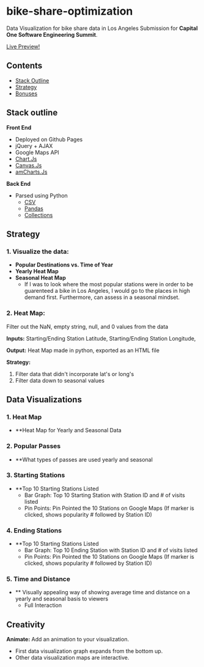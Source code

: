 # bike-share-optimization
Data Visualization for bike share data in Los Angeles 
Submission for **Capital One Software Engineering Summit**.

[Live Preview!](https://vsinghai.github.io/bike-share-optimization/)

## Contents
- [Stack Outline](#stack-outline)
- [Strategy](#strategy)
- [Bonuses](#bonuses)

## Stack outline
**Front End**
* Deployed on Github Pages
* jQuery + AJAX
* Google Maps API
* [Chart.Js](http://www.chartjs.org/)
* [Canvas.Js](https://canvasjs.com/)
* [amCharts.Js](https://www.amcharts.com/)

**Back End**
* Parsed using Python 
  * [CSV](https://docs.python.org/3/library/csv.html)
  * [Pandas](https://pandas.pydata.org/)
  * [Collections](https://docs.python.org/2/library/collections.html)

## Strategy
### 1. Visualize the data:
* **Popular Destinations vs. Time of Year**
* **Yearly Heat Map**
* **Seasonal Heat Map**
	* If I was to look where the most popular stations were in order to be guarenteed a bike in Los Angeles, I would go to the places in high demand first. Furthermore, can assess in a seasonal mindset.

### 2. Heat Map:
Filter out the NaN, empty string, null, and 0 values from the data

**Inputs:** Starting/Ending Station Latitude, Starting/Ending Station Longitude, 

**Output:** Heat Map made in python, exported as an HTML file

**Strategy:**
1. Filter data that didn't incorporate lat's or long's
2. Filter data down to seasonal values


## Data Visualizations
### 1. Heat Map
* **Heat Map for Yearly and Seasonal Data 
### 2. Popular Passes
* **What types of passes are used yearly and seasonal
### 3. Starting Stations
* **Top 10 Starting Stations Listed
  * Bar Graph: Top 10 Starting Station with Station ID and # of visits listed
  * Pin Points: Pin Pointed the 10 Stations on Google Maps (If marker is clicked, shows popularity # followed by Station ID)
### 4. Ending Stations
* **Top 10 Starting Stations Listed
  * Bar Graph: Top 10 Ending Station with Station ID and # of visits listed
  * Pin Points: Pin Pointed the 10 Stations on Google Maps (If marker is clicked, shows popularity # followed by Station ID)
### 5. Time and Distance
* ** Visually appealing way of showing average time and distance on a yearly and seasonal basis to viewers
  * Full Interaction
  
## Creativity
**Animate:** Add an animation to your visualization.
* First data visualization graph expands from the bottom up.
* Other data visualization maps are interactive.

